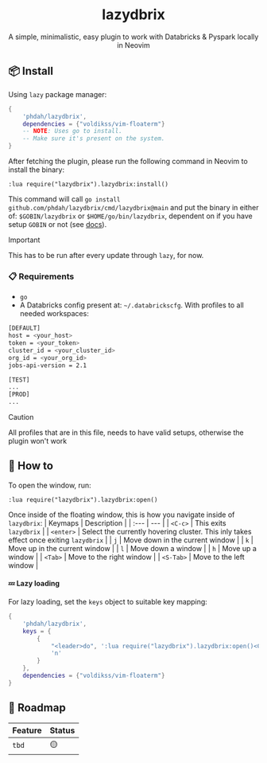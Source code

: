 <h1 align="center">
  lazydbrix
</h1>
<p align="center">
A simple, minimalistic, easy plugin to work with Databricks & Pyspark locally in Neovim
</p>

## 📦 Install

Using `lazy` package manager:
```lua
{
    'phdah/lazydbrix',
    dependencies = {"voldikss/vim-floaterm"}
    -- NOTE: Uses go to install.
    -- Make sure it's present on the system.
}
```

After fetching the plugin, please run the following command in Neovim to install
the binary:

```vim
:lua require("lazydbrix").lazydbrix:install()
```

This command will call `go install github.com/phdah/lazydbrix/cmd/lazydbrix@main` and put the binary in either of:
`$GOBIN/lazydbrix` or `$HOME/go/bin/lazydbrix`, dependent on if you have setup `GOBIN` or not (see [docs](https://pkg.go.dev/cmd/go#hdr-Environment_variables)).

> [!IMPORTANT]
> This has to be run after every update through `lazy`, for now.

### 📋 Requirements

- `go`
- A Databricks config present at: `~/.databrickscfg`. With profiles to all
  needed workspaces:

```bash
[DEFAULT]
host = <your_host>
token = <your_token>
cluster_id = <your_cluster_id>
org_id = <your_org_id>
jobs-api-version = 2.1

[TEST]
...
[PROD]
...
```

> [!CAUTION]
> All profiles that are in this file, needs to have valid setups, otherwise the plugin won't work

## 🚀 How to

To open the window, run:

```vim
:lua require("lazydbrix").lazydbrix:open()
```

Once inside of the floating window, this is how you navigate inside of `lazydbrix`:
| Keymaps | Description |
| :--- | --- |
| `<C-c>` | This exits `lazydbrix` |
| `<enter>` | Select the currently hovering cluster. This inly takes effect once exiting `lazydbrix` |
| `j` | Move down in  the current window |
| `k` | Move up in  the current window |
| `l` | Move down a window |
| `h` | Move up a window |
| `<Tab>` | Move to the right window |
| `<S-Tab>` | Move to the left window |

#### 💤 Lazy loading

For lazy loading, set the `keys` object to suitable key mapping:

```lua
{
    'phdah/lazydbrix',
    keys = {
        {
            "<leader>do", ':lua require("lazydbrix").lazydbrix:open()<CR>',
            'n'
        }
    },
    dependencies = {"voldikss/vim-floaterm"}
}
```

## 📶 Roadmap

| Feature | Status |
| ------- | ------ |
| `tbd`   | 🟡     |
